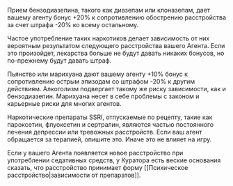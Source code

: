 Прием бензодиазепина, такого как диазепам или клоназепам, дает вашему агенту бонус +20% к сопротивлению обострению расстройства за счет штрафа -20% ко всему остальному.

Частое употребление таких наркотиков делает зависимость от них вероятным результатом следующего расстройства вашего Агента. Если это произойдет, лекарства больше не будут давать никаких бонусов, но по-прежнему будут давать штраф.

Пьянство или марихуана дают вашему агенту +10% бонус к сопротивлению острым эпизодам со штрафом -20% к другим действиям. Алкоголизм подвергает такому же риску зависимости, как и бензодиазепин. Марихуана несет в себе проблемы с законом и карьерные риски для многих агентов.

Наркотические препараты SSRI, отпускаемые по рецепту, такие как пароксетин, флуоксетин и сертралин, являются частью постоянного лечения депрессии или тревожных расстройств. Если ваш агент обращается за терапией, опишите это. Иначе это не влияет на игру.

Если у вашего Агента появляется новое расстройство при употреблении седативных средств, у Куратора есть веские основания сказать, что расстройство принимает форму [[Психическое расстройство|зависимости от препаратов]]. 